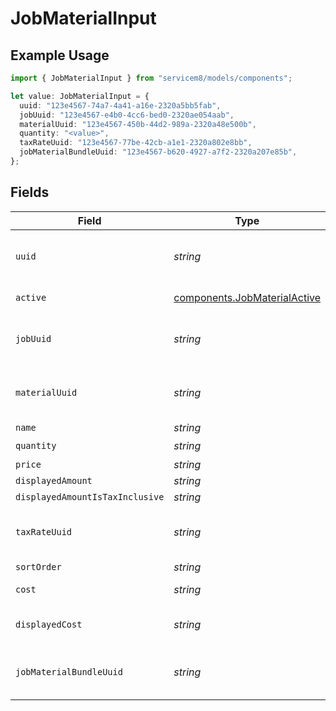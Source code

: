 # JobMaterialInput

## Example Usage

```typescript
import { JobMaterialInput } from "servicem8/models/components";

let value: JobMaterialInput = {
  uuid: "123e4567-74a7-4a41-a16e-2320a5bb5fab",
  jobUuid: "123e4567-e4b0-4cc6-bed0-2320ae054aab",
  materialUuid: "123e4567-450b-44d2-989a-2320a48e500b",
  quantity: "<value>",
  taxRateUuid: "123e4567-77be-42cb-a1e1-2320a802e8bb",
  jobMaterialBundleUuid: "123e4567-b620-4927-a7f2-2320a207e85b",
};
```

## Fields

| Field                                                                                                                                                           | Type                                                                                                                                                            | Required                                                                                                                                                        | Description                                                                                                                                                     | Example                                                                                                                                                         |
| --------------------------------------------------------------------------------------------------------------------------------------------------------------- | --------------------------------------------------------------------------------------------------------------------------------------------------------------- | --------------------------------------------------------------------------------------------------------------------------------------------------------------- | --------------------------------------------------------------------------------------------------------------------------------------------------------------- | --------------------------------------------------------------------------------------------------------------------------------------------------------------- |
| `uuid`                                                                                                                                                          | *string*                                                                                                                                                        | :heavy_minus_sign:                                                                                                                                              | Unique identifier for this record                                                                                                                               | 123e4567-74a7-4a41-a16e-2320a5bb5fab                                                                                                                            |
| `active`                                                                                                                                                        | [components.JobMaterialActive](../../models/components/jobmaterialactive.md)                                                                                    | :heavy_minus_sign:                                                                                                                                              | Record active/deleted flag.  Valid values are [0,1]                                                                                                             |                                                                                                                                                                 |
| `jobUuid`                                                                                                                                                       | *string*                                                                                                                                                        | :heavy_minus_sign:                                                                                                                                              | N/A                                                                                                                                                             | 123e4567-e4b0-4cc6-bed0-2320ae054aab                                                                                                                            |
| `materialUuid`                                                                                                                                                  | *string*                                                                                                                                                        | :heavy_minus_sign:                                                                                                                                              | N/A                                                                                                                                                             | 123e4567-450b-44d2-989a-2320a48e500b                                                                                                                            |
| `name`                                                                                                                                                          | *string*                                                                                                                                                        | :heavy_minus_sign:                                                                                                                                              | N/A                                                                                                                                                             |                                                                                                                                                                 |
| `quantity`                                                                                                                                                      | *string*                                                                                                                                                        | :heavy_check_mark:                                                                                                                                              | N/A                                                                                                                                                             |                                                                                                                                                                 |
| `price`                                                                                                                                                         | *string*                                                                                                                                                        | :heavy_minus_sign:                                                                                                                                              | N/A                                                                                                                                                             |                                                                                                                                                                 |
| `displayedAmount`                                                                                                                                               | *string*                                                                                                                                                        | :heavy_minus_sign:                                                                                                                                              | N/A                                                                                                                                                             |                                                                                                                                                                 |
| `displayedAmountIsTaxInclusive`                                                                                                                                 | *string*                                                                                                                                                        | :heavy_minus_sign:                                                                                                                                              | N/A                                                                                                                                                             |                                                                                                                                                                 |
| `taxRateUuid`                                                                                                                                                   | *string*                                                                                                                                                        | :heavy_minus_sign:                                                                                                                                              | N/A                                                                                                                                                             | 123e4567-77be-42cb-a1e1-2320a802e8bb                                                                                                                            |
| `sortOrder`                                                                                                                                                     | *string*                                                                                                                                                        | :heavy_minus_sign:                                                                                                                                              | N/A                                                                                                                                                             |                                                                                                                                                                 |
| `cost`                                                                                                                                                          | *string*                                                                                                                                                        | :heavy_minus_sign:                                                                                                                                              | The cost of the material for this job. This is the ex-tax amount.                                                                                               |                                                                                                                                                                 |
| `displayedCost`                                                                                                                                                 | *string*                                                                                                                                                        | :heavy_minus_sign:                                                                                                                                              | The cost of the material for this job, displayed as inc-tax or ex-tax depending on jobMaterial.displayed_amount_is_tax_inclusive.                               |                                                                                                                                                                 |
| `jobMaterialBundleUuid`                                                                                                                                         | *string*                                                                                                                                                        | :heavy_minus_sign:                                                                                                                                              | UUID of a JobMaterialBundle which this JobMaterial belongs to. The default value is blank, which means that the JobMaterial is not part of a JobMaterialBundle. | 123e4567-b620-4927-a7f2-2320a207e85b                                                                                                                            |